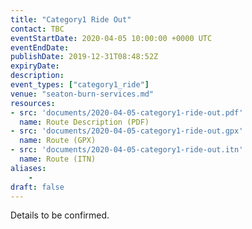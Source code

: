 ```yaml
---
title: "Category1 Ride Out"
contact: TBC
eventStartDate: 2020-04-05 10:00:00 +0000 UTC
eventEndDate:
publishDate: 2019-12-31T08:48:52Z
expiryDate:
description:
event_types: ["category1_ride"] 
venue: "seaton-burn-services.md"
resources:
- src: 'documents/2020-04-05-category1-ride-out.pdf'
  name: Route Description (PDF)
- src: 'documents/2020-04-05-category1-ride-out.gpx'
  name: Route (GPX)
- src: 'documents/2020-04-05-category1-ride-out.itn'
  name: Route (ITN)
aliases:
    - 
draft: false
---
```


Details to be confirmed.
